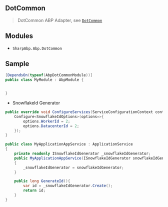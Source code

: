 ## DotCommon

> DotCommon ABP Adapter, see [`DotCommon`](https://github.com/cocosip/DotCommon)

## Modules

- `SharpAbp.Abp.DotCommon`

## Sample

```c#
[DependsOn(typeof(AbpDotCommonModule))]
public class MyModule : AbpModule {


}

```

- SnowflakeId Generator

```c#
public override void ConfigureServices(ServiceConfigurationContext context){
    Configure<SnowflakeIdOptions>(options=>{
        options.WorkerId = 2;
        options.DatacenterId = 2;
    });
}

public class MyApplicationAppService : ApplicationService 
{
    private readonly ISnowflakeIdGenerator _snowflakeIdGenerator;
    public MyApplicationAppService(ISnowflakeIdGenerator snowflakeIdGenerator)
    {
        _snowflakeIdGenerator = snowflakeIdGenerator;
    }

    public long GenerateId(){
        var id = _snowflakeIdGenerator.Create();
        return id;
    }
}

```